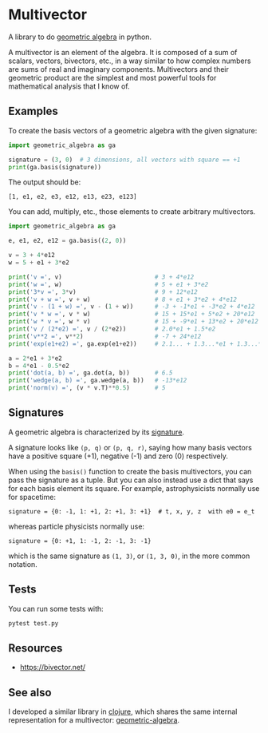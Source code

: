 # Multivector

A library to do [geometric
algebra](https://en.wikipedia.org/wiki/Geometric_algebra) in python.

A multivector is an element of the algebra. It is composed of a sum of
scalars, vectors, bivectors, etc., in a way similar to how complex
numbers are sums of real and imaginary components. Multivectors and
their geometric product are the simplest and most powerful tools for
mathematical analysis that I know of.


## Examples

To create the basis vectors of a geometric algebra with the given signature:

```py
import geometric_algebra as ga

signature = (3, 0)  # 3 dimensions, all vectors with square == +1
print(ga.basis(signature))
```

The output should be:

```
[1, e1, e2, e3, e12, e13, e23, e123]
```

You can add, multiply, etc., those elements to create arbitrary
multivectors.

```py
import geometric_algebra as ga

e, e1, e2, e12 = ga.basis((2, 0))

v = 3 + 4*e12
w = 5 + e1 + 3*e2

print('v =', v)                          # 3 + 4*e12
print('w =', w)                          # 5 + e1 + 3*e2
print('3*v =', 3*v)                      # 9 + 12*e12
print('v + w =', v + w)                  # 8 + e1 + 3*e2 + 4*e12
print('v - (1 + w) =', v - (1 + w))      # -3 + -1*e1 + -3*e2 + 4*e12
print('v * w =', v * w)                  # 15 + 15*e1 + 5*e2 + 20*e12
print('w * v =', w * v)                  # 15 + -9*e1 + 13*e2 + 20*e12
print('v / (2*e2) =', v / (2*e2))        # 2.0*e1 + 1.5*e2
print('v**2 =', v**2)                    # -7 + 24*e12
print('exp(e1+e2) =', ga.exp(e1+e2))     # 2.1... + 1.3...*e1 + 1.3...*e2

a = 2*e1 + 3*e2
b = 4*e1 - 0.5*e2
print('dot(a, b) =', ga.dot(a, b))       # 6.5
print('wedge(a, b) =', ga.wedge(a, b))   # -13*e12
print('norm(v) =', (v * v.T)**0.5)       # 5
```


## Signatures

A geometric algebra is characterized by its
[signature](https://en.wikipedia.org/wiki/Metric_signature).

A signature looks like `(p, q)` or `(p, q, r)`, saying how many basis
vectors have a positive square (+1), negative (-1) and zero (0)
respectively.

When using the `basis()` function to create the basis multivectors,
you can pass the signature as a tuple. But you can also instead use a
dict that says for each basis element its square. For example,
astrophysicists normally use for spacetime:

```
signature = {0: -1, 1: +1, 2: +1, 3: +1}  # t, x, y, z  with e0 = e_t
```

whereas particle physicists normally use:

```
signature = {0: +1, 1: -1, 2: -1, 3: -1}
```

which is the same signature as `(1, 3)`, or `(1, 3, 0)`, in the more
common notation.


## Tests

You can run some tests with:

```sh
pytest test.py
```


## Resources

* https://bivector.net/


## See also

I developed a similar library in [clojure](https://clojure.org), which
shares the same internal representation for a multivector:
[geometric-algebra](https://gitlab.com/jordibc/geometric-algebra).

